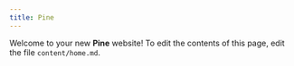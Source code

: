 ```yaml
---
title: Pine
---
```

Welcome to your new **Pine** website! To edit the contents of this page, edit the file `content/home.md`.
